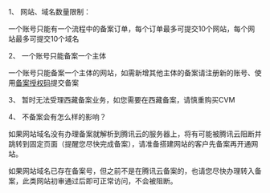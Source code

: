 1、	网站、域名数量限制：

一个账号只能有一个流程中的备案订单，每个订单最多可提交10个网站，每个网站最多可提交10个域名

2、	一个账号只能备案一个主体 

一个账号只能备案一个主体的网站，如需新增其他主体的备案请注册新的账号、使用[备案授权码](https://www.qcloud.com/doc/product/243/4517)提交备案

3、	暂时无法受理西藏备案业务，如您需要在西藏备案，请慎重购买CVM

4、	不备案会有怎么样的影响？

如果网站域名没有办理备案就解析到腾讯云的服务器上，将有可能被腾讯云阻断并跳转到固定页面（提醒您尽快完成备案），请准备搭建网站的客户先备案再开通网站。

如果网站域名已存在备案号，但之前不是在腾讯云备案的，也请您尽快办理转入备案，此类网站初审通过后即可正常访问，不会被阻断。 
